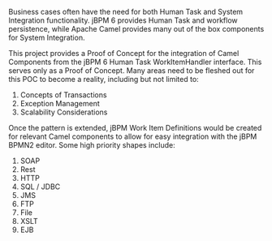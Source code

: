 Business cases often have the need for both Human Task and System Integration functionality.  jBPM 6 provides Human Task and workflow persistence, while Apache Camel provides many out of the box components for System Integration.

This project provides a Proof of Concept for the integration of Camel Components from the jBPM 6 Human Task WorkItemHandler interface.  This serves only as a Proof of Concept.  Many areas need to be fleshed out for this POC to become a reality, including but not limited to:

1. Concepts of Transactions
2. Exception Management
3. Scalability Considerations

Once the pattern is extended, jBPM Work Item Definitions would be created for relevant Camel components to allow for easy integration with the jBPM BPMN2 editor.  Some high priority shapes include:

1. SOAP
2. Rest
3. HTTP
4. SQL / JDBC
5. JMS
6. FTP
7. File
8. XSLT
9. EJB
